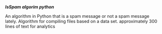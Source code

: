   ***IsSpam algorim python***

An algorithm in Python that is a spam message or not a spam message lately. Algorithm for compiling files based on a data set. approximately 300 lines of text for analytics

